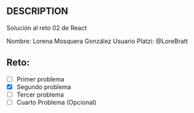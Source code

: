 ## DESCRIPTION

Solución al reto 02 de React

Nombre: Lorena Mosquera González
Usuario Platzi: @LoreBratt

## Reto:
  - [ ] Primer problema
  - [X] Segundo problema
  - [ ] Tercer problema
  - [ ] Cuarto Problema (Opcional)